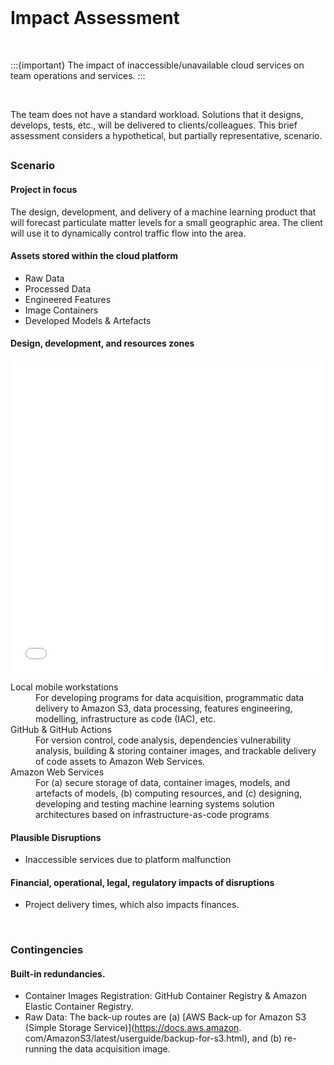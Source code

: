 <br>

Impact Assessment
=================

<br>

:::{important}
The impact of inaccessible/unavailable cloud services on team operations and services.
:::

<br>

The team does not have a standard workload.  Solutions that it designs, develops, tests, etc., will be delivered to 
clients/colleagues. This brief assessment considers a hypothetical, but partially representative, scenario.


##


### Scenario


#### Project in focus

The design, development, and delivery of a machine learning product that will forecast particulate matter levels for a small geographic area. The client will use it to dynamically control traffic flow into the area.


#### Assets stored within the cloud platform

* Raw Data
* Processed Data
* Engineered Features
* Image Containers
* Developed Models & Artefacts


#### Design, development, and resources zones

<iframe
style="overflow:hidden; width:100%; height:500px; border:none;"
src="../../../../../assets/beforehand.html"></iframe>

<dl>
    <dt>Local mobile workstations</dt>
    <dd>For developing programs for data acquisition, programmatic data delivery to Amazon S3, data processing, features engineering, modelling, infrastructure as code (IAC), etc.</dd>
    <dt>GitHub & GitHub Actions</dt>
    <dd>For version control, code analysis, dependencies vulnerability analysis, building & storing container images, and trackable delivery of code assets to Amazon Web Services.</dd>
    <dt>Amazon Web Services</dt>
    <dd>For (a) secure storage of data, container images, models, and artefacts of models, (b) computing resources, and (c) designing, developing and testing machine learning systems solution architectures based on infrastructure-as-code programs</dd>
</dl>


#### Plausible Disruptions

* Inaccessible services due to platform malfunction

#### Financial, operational, legal, regulatory impacts of disruptions

* Project delivery times, which also impacts finances.

<br>

### Contingencies

#### Built-in redundancies.

* Container Images Registration: GitHub Container Registry & Amazon Elastic Container Registry.
* Raw Data: The back-up routes are (a) [AWS Back-up for Amazon S3 (Simple Storage Service)](https://docs.aws.amazon.  com/AmazonS3/latest/userguide/backup-for-s3.html), and (b) re-running the data acquisition image.


<br>
<br>
<br>
<br>

<br>
<br>
<br>
<br>

